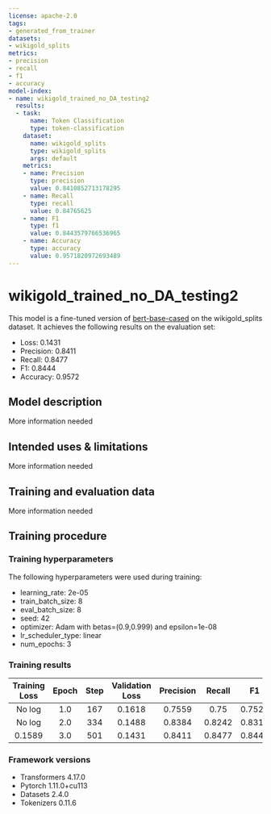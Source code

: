 ```yaml
---
license: apache-2.0
tags:
- generated_from_trainer
datasets:
- wikigold_splits
metrics:
- precision
- recall
- f1
- accuracy
model-index:
- name: wikigold_trained_no_DA_testing2
  results:
  - task:
      name: Token Classification
      type: token-classification
    dataset:
      name: wikigold_splits
      type: wikigold_splits
      args: default
    metrics:
    - name: Precision
      type: precision
      value: 0.8410852713178295
    - name: Recall
      type: recall
      value: 0.84765625
    - name: F1
      type: f1
      value: 0.8443579766536965
    - name: Accuracy
      type: accuracy
      value: 0.9571820972693489
---
```


<!-- This model card has been generated automatically according to the information the Trainer had access to. You
should probably proofread and complete it, then remove this comment. -->

# wikigold_trained_no_DA_testing2

This model is a fine-tuned version of [bert-base-cased](https://huggingface.co/bert-base-cased) on the wikigold_splits dataset.
It achieves the following results on the evaluation set:
- Loss: 0.1431
- Precision: 0.8411
- Recall: 0.8477
- F1: 0.8444
- Accuracy: 0.9572

## Model description

More information needed

## Intended uses & limitations

More information needed

## Training and evaluation data

More information needed

## Training procedure

### Training hyperparameters

The following hyperparameters were used during training:
- learning_rate: 2e-05
- train_batch_size: 8
- eval_batch_size: 8
- seed: 42
- optimizer: Adam with betas=(0.9,0.999) and epsilon=1e-08
- lr_scheduler_type: linear
- num_epochs: 3

### Training results

| Training Loss | Epoch | Step | Validation Loss | Precision | Recall | F1     | Accuracy |
|:-------------:|:-----:|:----:|:---------------:|:---------:|:------:|:------:|:--------:|
| No log        | 1.0   | 167  | 0.1618          | 0.7559    | 0.75   | 0.7529 | 0.9410   |
| No log        | 2.0   | 334  | 0.1488          | 0.8384    | 0.8242 | 0.8313 | 0.9530   |
| 0.1589        | 3.0   | 501  | 0.1431          | 0.8411    | 0.8477 | 0.8444 | 0.9572   |


### Framework versions

- Transformers 4.17.0
- Pytorch 1.11.0+cu113
- Datasets 2.4.0
- Tokenizers 0.11.6
